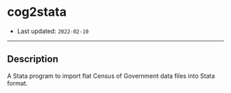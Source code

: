 # cog2stata

* Last updated: `2022-02-10`

---

## Description

A Stata program to import flat Census of Government data files into Stata format. 
